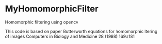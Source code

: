# MyHomomorphicFilter

Homomorphic filtering using opencv

This code is based on paper Butterworth equations for homomorphic ltering of images Computers in Biology and Medicine 28 (1998) 169±181
